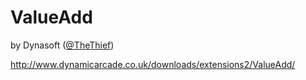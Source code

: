 ValueAdd
========
by Dynasoft ([@TheThief](https://github.com/TheThief))

http://www.dynamicarcade.co.uk/downloads/extensions2/ValueAdd/
